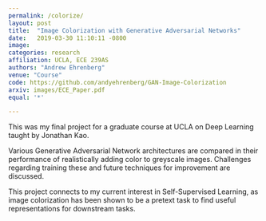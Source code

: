 ```yaml
---
permalink: /colorize/
layout: post
title:  "Image Colorization with Generative Adversarial Networks"
date:   2019-03-30 11:10:11 -0800
image: 
categories: research
affiliation: UCLA, ECE 239AS
authors: "Andrew Ehrenberg"
venue: "Course"
code: https://github.com/andyehrenberg/GAN-Image-Colorization
arxiv: images/ECE_Paper.pdf
equal: '*'

---
```


This was my final project for a graduate course at UCLA on Deep Learning taught by Jonathan Kao.

Various Generative Adversarial Network architectures are compared in their performance of realistically adding color to greyscale images. Challenges regarding training these and future techniques for improvement are discussed.

This project connects to my current interest in Self-Supervised Learning, as image colorization has been shown to be a
pretext task to find useful representations for downstream tasks.

